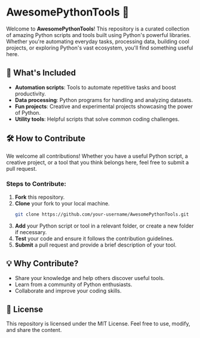 # AwesomePythonTools 🚀

Welcome to **AwesomePythonTools**! This repository is a curated collection of amazing Python scripts and tools built using Python's powerful libraries. Whether you're automating everyday tasks, processing data, building cool projects, or exploring Python's vast ecosystem, you'll find something useful here.

## 🌟 What's Included
- **Automation scripts**: Tools to automate repetitive tasks and boost productivity.
- **Data processing**: Python programs for handling and analyzing datasets.
- **Fun projects**: Creative and experimental projects showcasing the power of Python.
- **Utility tools**: Helpful scripts that solve common coding challenges.

## 🛠️ How to Contribute
We welcome all contributions! Whether you have a useful Python script, a creative project, or a tool that you think belongs here, feel free to submit a pull request.

### Steps to Contribute:
1. **Fork** this repository.
2. **Clone** your fork to your local machine.
   ```bash
   git clone https://github.com/your-username/AwesomePythonTools.git
   ```
3. **Add** your Python script or tool in a relevant folder, or create a new folder if necessary.
4. **Test** your code and ensure it follows the contribution guidelines.
5. **Submit** a pull request and provide a brief description of your tool.

## 💡 Why Contribute?
- Share your knowledge and help others discover useful tools.
- Learn from a community of Python enthusiasts.
- Collaborate and improve your coding skills.

## 📜 License
This repository is licensed under the MIT License. Feel free to use, modify, and share the content.
